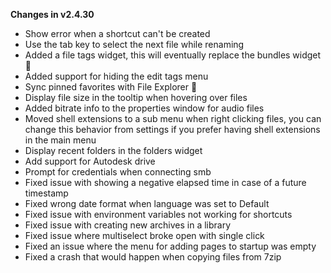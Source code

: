 **Changes in v2.4.30**

- Show error when a shortcut can't be created
- Use the tab key to select the next file while renaming
- Added a file tags widget, this will eventually replace the bundles widget 🔵
- Added support for hiding the edit tags menu
- Sync pinned favorites with File Explorer 📌
- Display file size in the tooltip when hovering over files
- Added bitrate info to the properties window for audio files
- Moved shell extensions to a sub menu when right clicking files, you can change this behavior from settings if you prefer having shell extensions in the main menu
- Display recent folders in the folders widget
- Add support for Autodesk drive
- Prompt for credentials when connecting smb
- Fixed issue with showing a negative elapsed time in case of a future timestamp
- Fixed wrong date format when language was set to Default
- Fixed issue with environment variables not working for shortcuts
- Fixed issue with creating new archives in a library
- Fixed issue where multiselect broke open with single click
- Fixed an issue where the menu for adding pages to startup was empty
- Fixed a crash that would happen when copying files from 7zip

